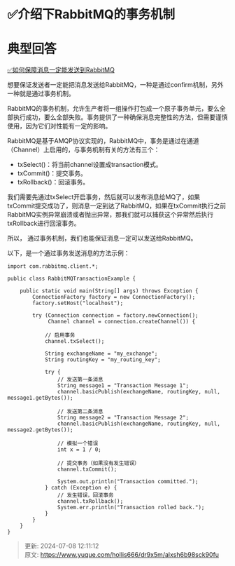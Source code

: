 # ✅介绍下RabbitMQ的事务机制

# 典型回答


[✅如何保障消息一定能发送到RabbitMQ](https://www.yuque.com/hollis666/dr9x5m/inmrfqk0qyvsdgg3)



想要保证发送者一定能把消息发送给RabbitMQ，一种是通过confirm机制，另外一种就是通过事务机制。



RabbitMQ的事务机制，允许生产者将一组操作打包成一个原子事务单元，要么全部执行成功，要么全部失败。事务提供了一种确保消息完整性的方法，但需要谨慎使用，因为它们对性能有一定的影响。



RabbitMQ是基于AMQP协议实现的，RabbitMQ中，事务是通过在通道（Channel）上启用的，与事务机制有关的方法有三个：

+ txSelect()：将当前channel设置成transaction模式。
+ txCommit()：提交事务。
+ txRollback()：回滚事务。



我们需要先通过txSelect开启事务，然后就可以发布消息给MQ了，如果txCommit提交成功了，则消息一定到达了RabbitMQ，如果在txCommit执行之前RabbitMQ实例异常崩溃或者抛出异常，那我们就可以捕获这个异常然后执行txRollback进行回滚事务。



所以， 通过事务机制，我们也能保证消息一定可以发送给RabbitMQ。



以下，是一个通过事务发送消息的方法示例：



```plain
import com.rabbitmq.client.*;

public class RabbitMQTransactionExample {

    public static void main(String[] args) throws Exception {
        ConnectionFactory factory = new ConnectionFactory();
        factory.setHost("localhost");

        try (Connection connection = factory.newConnection();
             Channel channel = connection.createChannel()) {

            // 启用事务
            channel.txSelect();

            String exchangeName = "my_exchange";
            String routingKey = "my_routing_key";

            try {
                // 发送第一条消息
                String message1 = "Transaction Message 1";
                channel.basicPublish(exchangeName, routingKey, null, message1.getBytes());

                // 发送第二条消息
                String message2 = "Transaction Message 2";
                channel.basicPublish(exchangeName, routingKey, null, message2.getBytes());

                // 模拟一个错误
                int x = 1 / 0;

                // 提交事务（如果没有发生错误）
                channel.txCommit();

                System.out.println("Transaction committed.");
            } catch (Exception e) {
                // 发生错误，回滚事务
                channel.txRollback();
                System.err.println("Transaction rolled back.");
            }
        }
    }
}

```









> 更新: 2024-07-08 12:11:12  
> 原文: <https://www.yuque.com/hollis666/dr9x5m/alxsh6b98sck90fu>